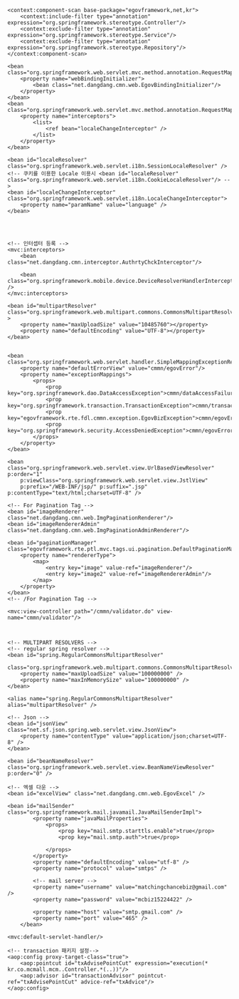 <?xml version="1.0" encoding="UTF-8"?>
<beans xmlns="http://www.springframework.org/schema/beans" xmlns:xsi="http://www.w3.org/2001/XMLSchema-instance"
        xmlns:p="http://www.springframework.org/schema/p"
        xmlns:context="http://www.springframework.org/schema/context"
        xmlns:aop="http://www.springframework.org/schema/aop"
        xmlns:mvc="http://www.springframework.org/schema/mvc"
        xsi:schemaLocation="http://www.springframework.org/schema/beans http://www.springframework.org/schema/beans/spring-beans-4.0.xsd
                http://www.springframework.org/schema/context http://www.springframework.org/schema/context/spring-context-4.0.xsd
                http://www.springframework.org/schema/aop http://www.springframework.org/schema/aop/spring-aop.xsd
                http://www.springframework.org/schema/mvc http://www.springframework.org/schema/mvc/spring-mvc-4.0.xsd">

    <context:component-scan base-package="egovframework,net,kr">
        <context:include-filter type="annotation" expression="org.springframework.stereotype.Controller"/>
        <context:exclude-filter type="annotation" expression="org.springframework.stereotype.Service"/>
        <context:exclude-filter type="annotation" expression="org.springframework.stereotype.Repository"/>
    </context:component-scan>

    <bean class="org.springframework.web.servlet.mvc.method.annotation.RequestMappingHandlerAdapter">
        <property name="webBindingInitializer">
            <bean class="net.dangdang.cmn.web.EgovBindingInitializer"/>
        </property>
    </bean>
    <bean class="org.springframework.web.servlet.mvc.method.annotation.RequestMappingHandlerMapping">
        <property name="interceptors">
            <list>
                <ref bean="localeChangeInterceptor" />
            </list>
        </property>
    </bean>
    
    <bean id="localeResolver" class="org.springframework.web.servlet.i18n.SessionLocaleResolver" />
    <!-- 쿠키를 이용한 Locale 이용시 <bean id="localeResolver" class="org.springframework.web.servlet.i18n.CookieLocaleResolver"/> -->
    <bean id="localeChangeInterceptor" class="org.springframework.web.servlet.i18n.LocaleChangeInterceptor">
        <property name="paramName" value="language" />
    </bean>
    
    
    
    
    <!-- 인터셉터 등록 -->
    <mvc:interceptors>
    	<bean class="net.dangdang.cmn.interceptor.AuthrtyChckInterceptor"/>
    	
    	<bean class="org.springframework.mobile.device.DeviceResolverHandlerInterceptor" />
	</mvc:interceptors>
    
    <bean id="multipartResolver" class="org.springframework.web.multipart.commons.CommonsMultipartResolver" >
    	<property name="maxUploadSize" value="10485760"></property>
    	<property name="defaultEncoding" value="UTF-8"></property>
    </bean>


    <bean class="org.springframework.web.servlet.handler.SimpleMappingExceptionResolver">
        <property name="defaultErrorView" value="cmmn/egovError"/>
        <property name="exceptionMappings">
            <props>
                <prop key="org.springframework.dao.DataAccessException">cmmn/dataAccessFailure</prop>
                <prop key="org.springframework.transaction.TransactionException">cmmn/transactionFailure</prop>
                <prop key="egovframework.rte.fdl.cmmn.exception.EgovBizException">cmmn/egovError</prop>
                <prop key="org.springframework.security.AccessDeniedException">cmmn/egovError</prop>
            </props>
        </property>
    </bean>

    <bean class="org.springframework.web.servlet.view.UrlBasedViewResolver" p:order="1"
	    p:viewClass="org.springframework.web.servlet.view.JstlView"
	    p:prefix="/WEB-INF/jsp/" p:suffix=".jsp" p:contentType="text/html;charset=UTF-8" />

    <!-- For Pagination Tag -->
    <bean id="imageRenderer" class="net.dangdang.cmn.web.ImgPaginationRenderer"/>
    <bean id="imageRendererAdmin" class="net.dangdang.cmn.web.ImgPaginationAdminRenderer"/>

    <bean id="paginationManager" class="egovframework.rte.ptl.mvc.tags.ui.pagination.DefaultPaginationManager">
        <property name="rendererType">
            <map>
                <entry key="image" value-ref="imageRenderer"/>
                <entry key="image2" value-ref="imageRendererAdmin"/>
            </map>
        </property>
    </bean>
	<!-- /For Pagination Tag -->

    <mvc:view-controller path="/cmmn/validator.do" view-name="cmmn/validator"/>
    
    
    
    <!-- MULTIPART RESOLVERS -->
	<!-- regular spring resolver -->
	<bean id="spring.RegularCommonsMultipartResolver"
		class="org.springframework.web.multipart.commons.CommonsMultipartResolver">
		<property name="maxUploadSize" value="100000000" />
		<property name="maxInMemorySize" value="100000000" />
	</bean>
	
	<alias name="spring.RegularCommonsMultipartResolver" alias="multipartResolver" />
	
	<!-- Json -->
	<bean id="jsonView" class="net.sf.json.spring.web.servlet.view.JsonView">
		<property name="contentType" value="application/json;charset=UTF-8" />
	</bean>
	
	<bean id="beanNameResolver" class="org.springframework.web.servlet.view.BeanNameViewResolver" p:order="0" />

	<!-- 엑셀 다운 -->
	<bean id="excelView" class="net.dangdang.cmn.web.EgovExcel" />
	
	<bean id="mailSender" class="org.springframework.mail.javamail.JavaMailSenderImpl">
			<property name="javaMailProperties">
				<props>
					<prop key="mail.smtp.starttls.enable">true</prop>
					<prop key="mail.smtp.auth">true</prop>
<!-- 					<prop key="mail.debug">true</prop> -->
				</props>
			</property>
			<property name="defaultEncoding" value="utf-8" />
			<property name="protocol" value="smtps" />
			
			<!-- mail server -->
			<property name="username" value="matchingchancebiz@gmail.com" />
			<property name="password" value="mcbiz15224422" />
			
			<property name="host" value="smtp.gmail.com" />
			<property name="port" value="465" />
		</bean>
	
	<mvc:default-servlet-handler/>
	
	<!-- transaction 패키지 설정-->
	<aop:config proxy-target-class="true">
		<aop:pointcut id="txAdvisePointCut" expression="execution(* kr.co.mcmall.mcm..Controller.*(..))"/>
		<aop:advisor id="transactionAdvisor" pointcut-ref="txAdvisePointCut" advice-ref="txAdvice"/>
	</aop:config>
    
    
    
</beans>
